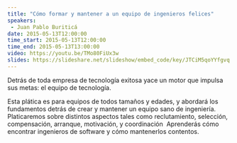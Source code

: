 ```yaml
---
title: "Cómo formar y mantener a un equipo de ingenieros felices"
speakers:
 - Juan Pablo Buriticá
date: 2015-05-13T12:00:00
time_start: 2015-05-13T12:00:00
time_end: 2015-05-13T13:00:00
video: https://youtu.be/TMo80FiUx3w
slides: https://slideshare.net/slideshow/embed_code/key/JTCiM5qoYYfgvq
---
```


<p>Detrás de toda empresa de tecnología exitosa yace un motor que impulsa sus metas: el equipo de tecnología.</p><p>Esta plática es para equipos de todos tamaños y edades, y abordará los fundamentos detrás de crear y mantener un equipo sano de ingeniería. Platicaremos sobre distintos aspectos tales como reclutamiento, selección, compensación, arranque, motivación, y coordinación&nbsp; Aprenderás cómo encontrar ingenieros de software y cómo mantenerlos contentos.</p>